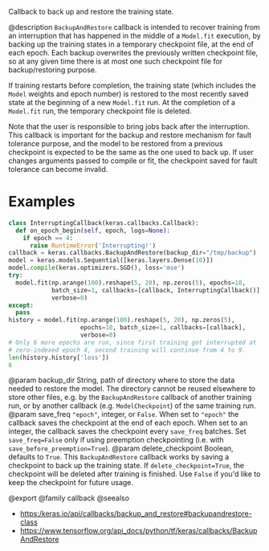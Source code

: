 Callback to back up and restore the training state.

@description
`BackupAndRestore` callback is intended to recover training from an
interruption that has happened in the middle of a `Model.fit` execution, by
backing up the training states in a temporary checkpoint file, at the end of
each epoch. Each backup overwrites the previously written checkpoint file,
so at any given time there is at most one such checkpoint file for
backup/restoring purpose.

If training restarts before completion, the training state (which includes
the `Model` weights and epoch number) is restored to the most recently saved
state at the beginning of a new `Model.fit` run. At the completion of a
`Model.fit` run, the temporary checkpoint file is deleted.

Note that the user is responsible to bring jobs back after the interruption.
This callback is important for the backup and restore mechanism for fault
tolerance purpose, and the model to be restored from a previous checkpoint
is expected to be the same as the one used to back up. If user changes
arguments passed to compile or fit, the checkpoint saved for fault tolerance
can become invalid.

# Examples
```python
class InterruptingCallback(keras.callbacks.Callback):
  def on_epoch_begin(self, epoch, logs=None):
    if epoch == 4:
      raise RuntimeError('Interrupting!')
callback = keras.callbacks.BackupAndRestore(backup_dir="/tmp/backup")
model = keras.models.Sequential([keras.layers.Dense(10)])
model.compile(keras.optimizers.SGD(), loss='mse')
try:
  model.fit(np.arange(100).reshape(5, 20), np.zeros(5), epochs=10,
            batch_size=1, callbacks=[callback, InterruptingCallback()],
            verbose=0)
except:
  pass
history = model.fit(np.arange(100).reshape(5, 20), np.zeros(5),
                    epochs=10, batch_size=1, callbacks=[callback],
                    verbose=0)
# Only 6 more epochs are run, since first training got interrupted at
# zero-indexed epoch 4, second training will continue from 4 to 9.
len(history.history['loss'])
6
```

@param backup_dir String, path of directory where to store the data
    needed to restore the model. The directory
    cannot be reused elsewhere to store other files, e.g. by the
    `BackupAndRestore` callback of another training run,
    or by another callback (e.g. `ModelCheckpoint`)
    of the same training run.
@param save_freq `"epoch"`, integer, or `False`. When set to `"epoch"`
  the callback saves the checkpoint at the end of each epoch.
  When set to an integer, the callback saves the checkpoint every
  `save_freq` batches. Set `save_freq=False` only if using
  preemption checkpointing (i.e. with `save_before_preemption=True`).
@param delete_checkpoint Boolean, defaults to `True`. This `BackupAndRestore`
  callback works by saving a checkpoint to back up the training state.
  If `delete_checkpoint=True`, the checkpoint will be deleted after
  training is finished. Use `False` if you'd like to keep the checkpoint
  for future usage.

@export
@family callback
@seealso
+ <https:/keras.io/api/callbacks/backup_and_restore#backupandrestore-class>
+ <https://www.tensorflow.org/api_docs/python/tf/keras/callbacks/BackupAndRestore>
